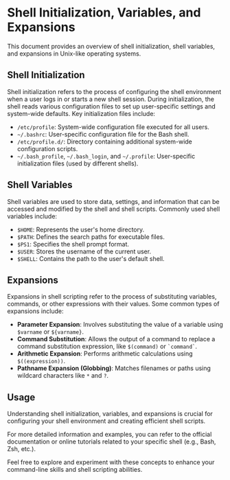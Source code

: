 # Shell Initialization, Variables, and Expansions

This document provides an overview of shell initialization, shell variables, and expansions in Unix-like operating systems.

## Shell Initialization

Shell initialization refers to the process of configuring the shell environment when a user logs in or starts a new shell session. During initialization, the shell reads various configuration files to set up user-specific settings and system-wide defaults. Key initialization files include:

- `/etc/profile`: System-wide configuration file executed for all users.
- `~/.bashrc`: User-specific configuration file for the Bash shell.
- `/etc/profile.d/`: Directory containing additional system-wide configuration scripts.
- `~/.bash_profile`, `~/.bash_login`, and `~/.profile`: User-specific initialization files (used by different shells).

## Shell Variables

Shell variables are used to store data, settings, and information that can be accessed and modified by the shell and shell scripts. Commonly used shell variables include:

- `$HOME`: Represents the user's home directory.
- `$PATH`: Defines the search paths for executable files.
- `$PS1`: Specifies the shell prompt format.
- `$USER`: Stores the username of the current user.
- `$SHELL`: Contains the path to the user's default shell.

## Expansions

Expansions in shell scripting refer to the process of substituting variables, commands, or other expressions with their values. Some common types of expansions include:

- **Parameter Expansion**: Involves substituting the value of a variable using `$varname` or `${varname}`.
- **Command Substitution**: Allows the output of a command to replace a command substitution expression, like `$(command)` or `` `command` ``.
- **Arithmetic Expansion**: Performs arithmetic calculations using `$((expression))`.
- **Pathname Expansion (Globbing)**: Matches filenames or paths using wildcard characters like `*` and `?`.

## Usage

Understanding shell initialization, variables, and expansions is crucial for configuring your shell environment and creating efficient shell scripts.

For more detailed information and examples, you can refer to the official documentation or online tutorials related to your specific shell (e.g., Bash, Zsh, etc.).

Feel free to explore and experiment with these concepts to enhance your command-line skills and shell scripting abilities.

